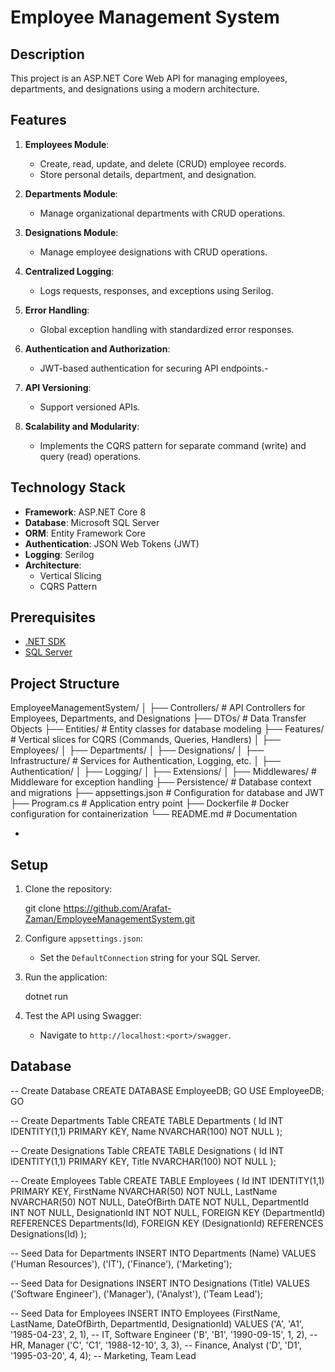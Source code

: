﻿
# Employee Management System

## Description
This project is an ASP.NET Core Web API for managing employees, departments, and designations using a modern architecture.

## Features

1. **Employees Module**:
   - Create, read, update, and delete (CRUD) employee records.
   - Store personal details, department, and designation.

2. **Departments Module**:
   - Manage organizational departments with CRUD operations.

3. **Designations Module**:
   - Manage employee designations with CRUD operations.

4. **Centralized Logging**:
   - Logs requests, responses, and exceptions using Serilog.

5. **Error Handling**:
   - Global exception handling with standardized error responses.

6. **Authentication and Authorization**:
   - JWT-based authentication for securing API endpoints.- 

7. **API Versioning**:
   - Support versioned APIs.

8. **Scalability and Modularity**:
   - Implements the CQRS pattern for separate command (write) and query (read) operations.



## **Technology Stack**
- **Framework**: ASP.NET Core 8
- **Database**: Microsoft SQL Server
- **ORM**: Entity Framework Core
- **Authentication**: JSON Web Tokens (JWT)
- **Logging**: Serilog
- **Architecture**:
  - Vertical Slicing
  - CQRS Pattern



## Prerequisites
- [.NET SDK](https://dotnet.microsoft.com/download)
- [SQL Server](https://www.microsoft.com/en-us/sql-server/sql-server-downloads)




## **Project Structure**

EmployeeManagementSystem/
│
├── Controllers/                 # API Controllers for Employees, Departments, and Designations
├── DTOs/                        # Data Transfer Objects
├── Entities/                    # Entity classes for database modeling
├── Features/                    # Vertical slices for CQRS (Commands, Queries, Handlers)
│   ├── Employees/
│   ├── Departments/
│   ├── Designations/
│
├── Infrastructure/              # Services for Authentication, Logging, etc.
│   ├── Authentication/
│   ├── Logging/
│   ├── Extensions/
│
├── Middlewares/                 # Middleware for exception handling
├── Persistence/                 # Database context and migrations
├── appsettings.json             # Configuration for database and JWT
├── Program.cs                   # Application entry point
├── Dockerfile                   # Docker configuration for containerization
└── README.md                    # Documentation

- 



## Setup
1. Clone the repository:
   
   git clone https://github.com/Arafat-Zaman/EmployeeManagementSystem.git
   
2. Configure `appsettings.json`:
   - Set the `DefaultConnection` string for your SQL Server.
  

3. Run the application:
   
   dotnet run
   

4. Test the API using Swagger:
   - Navigate to `http://localhost:<port>/swagger`.




## Database 

-- Create Database
CREATE DATABASE EmployeeDB;
GO
USE EmployeeDB;
GO

-- Create Departments Table
CREATE TABLE Departments (
    Id INT IDENTITY(1,1) PRIMARY KEY,
    Name NVARCHAR(100) NOT NULL
);

-- Create Designations Table
CREATE TABLE Designations (
    Id INT IDENTITY(1,1) PRIMARY KEY,
    Title NVARCHAR(100) NOT NULL
);

-- Create Employees Table
CREATE TABLE Employees (
    Id INT IDENTITY(1,1) PRIMARY KEY,
    FirstName NVARCHAR(50) NOT NULL,
    LastName NVARCHAR(50) NOT NULL,
    DateOfBirth DATE NOT NULL,
    DepartmentId INT NOT NULL,
    DesignationId INT NOT NULL,
    FOREIGN KEY (DepartmentId) REFERENCES Departments(Id),
    FOREIGN KEY (DesignationId) REFERENCES Designations(Id)
);

-- Seed Data for Departments
INSERT INTO Departments (Name)
VALUES
('Human Resources'),
('IT'),
('Finance'),
('Marketing');

-- Seed Data for Designations
INSERT INTO Designations (Title)
VALUES
('Software Engineer'),
('Manager'),
('Analyst'),
('Team Lead');

-- Seed Data for Employees
INSERT INTO Employees (FirstName, LastName, DateOfBirth, DepartmentId, DesignationId)
VALUES
('A', 'A1', '1985-04-23', 2, 1), -- IT, Software Engineer
('B', 'B1', '1990-09-15', 1, 2), -- HR, Manager
('C', 'C1', '1988-12-10', 3, 3), -- Finance, Analyst
('D', 'D1', '1995-03-20', 4, 4); -- Marketing, Team Lead



